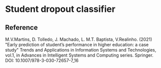 # Student dropout classifier

## Reference

M.V.Martins, D. Tolledo, J. Machado, L. M.T. Baptista, V.Realinho. (2021) "Early prediction of student’s performance in higher education: a case study" Trends and Applications in Information Systems and Technologies, vol.1, in Advances in Intelligent Systems and Computing series. Springer. DOI: 10.1007/978-3-030-72657-7_16